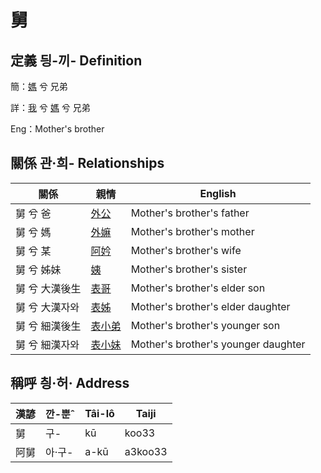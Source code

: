 # 舅
## 定義 딍-끼- Definition
簡：[媽](member3.md) 兮 兄弟

詳：[我](member1.md) 兮 [媽](member3.md) 兮 兄弟

Eng：Mother's brother

## 關係 관·희- Relationships

關係 | 親情 | English
--- | --- | --- 
舅 兮 爸 | [外公](member13.md) | Mother's brother's father
舅 兮 媽 | [外嫲](member14.md) | Mother's brother's mother
舅 兮 某 | [阿妗](member51.md) | Mother's brother's wife
舅 兮 姊妹 | [姨](member15.md) | Mother's brother's sister
舅 兮 大漢後生 | [表哥](member47.md) | Mother's brother's elder son
舅 兮 大漢자와 | [表姊](member48.md) | Mother's brother's elder daughter
舅 兮 細漢後生 | [表小弟](member49.md) | Mother's brother's younger son
舅 兮 細漢자와 | [表小妹](member50.md) | Mother's brother's younger daughter


## 稱呼 칑·허· Address

漢諺 | 깐-뿐ˆ | Tâi-lô | Taiji
--- | --- | --- | --- 
舅 | 구- | kū | koo33 
阿舅 | 아·구- | a-kū | a3koo33 
